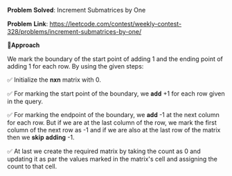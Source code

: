 𝐏𝐫𝐨𝐛𝐥𝐞𝐦 𝐒𝐨𝐥𝐯𝐞𝐝: Increment Submatrices by One

𝐏𝐫𝐨𝐛𝐥𝐞𝐦 𝐋𝐢𝐧𝐤: https://leetcode.com/contest/weekly-contest-328/problems/increment-submatrices-by-one/



📌𝐀𝐩𝐩𝐫𝐨𝐚𝐜𝐡

We mark the boundary of the start point of adding 1 and the ending point of adding 1 for each row. By using the given steps:

✅ Initialize the 𝐧𝐱𝐧 matrix with 0.

✅ For marking the start point of the boundary, we 𝐚𝐝𝐝 +1 for each row given in the query.

✅ For marking the endpoint of the boundary, we 𝐚𝐝𝐝 -1 at the next column for each row. But if we are at the last column of the row, we mark the first column of the next row as -1 and if we are also at the last row of the matrix then we 𝐬𝐤𝐢𝐩 𝐚𝐝𝐝𝐢𝐧𝐠 -1.

✅ At last we create the required matrix by taking the count as 0 and updating it as par the values marked in the matrix's cell and assigning the count to that cell.

